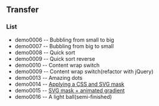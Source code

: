 ## Transfer


### List
* demo0006 -- Bubbling from small to big
* demo0007 -- Bubbling from big to small
* demo0008 -- Quick sort
* demo0009 -- Quick sort reverse
* demo0010 -- Content wrap switch
* demo0009 -- Content wrap switch(refactor with jQuery)
* demo0013 -- Amazing dots
* demo0014 -- [Applying a CSS and SVG mask](https://codepen.io/iamvdo/pen/wFrAq)
* demo0015 -- [SVG mask + animated gradient](https://codepen.io/SahAssar/pen/ZYOJOM)
* demo0016 -- A light ball(semi-finished)